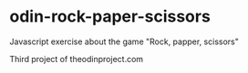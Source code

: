 # odin-rock-paper-scissors

Javascript exercise about the game "Rock, papper, scissors"

Third project of theodinproject.com
